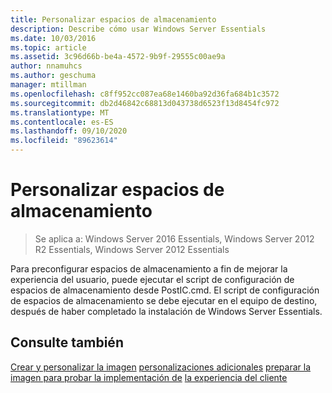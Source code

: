```yaml
---
title: Personalizar espacios de almacenamiento
description: Describe cómo usar Windows Server Essentials
ms.date: 10/03/2016
ms.topic: article
ms.assetid: 3c96d66b-be4a-4572-9b9f-29555c00ae9a
author: nnamuhcs
ms.author: geschuma
manager: mtillman
ms.openlocfilehash: c8ff952cc087ea68e1460ba92d36fa684b1c3572
ms.sourcegitcommit: db2d46842c68813d043738d6523f13d8454fc972
ms.translationtype: MT
ms.contentlocale: es-ES
ms.lasthandoff: 09/10/2020
ms.locfileid: "89623614"
---
```

# <a name="customize-storage-spaces"></a>Personalizar espacios de almacenamiento

>Se aplica a: Windows Server 2016 Essentials, Windows Server 2012 R2 Essentials, Windows Server 2012 Essentials

Para preconfigurar espacios de almacenamiento a fin de mejorar la experiencia del usuario, puede ejecutar el script de configuración de espacios de almacenamiento desde PostIC.cmd. El script de configuración de espacios de almacenamiento se debe ejecutar en el equipo de destino, después de haber completado la instalación de Windows Server Essentials.

## <a name="see-also"></a>Consulte también

 [Crear y personalizar la imagen](Creating-and-Customizing-the-Image.md) [personalizaciones adicionales](Additional-Customizations.md) [preparar la imagen para probar la implementación de](Preparing-the-Image-for-Deployment.md) [la experiencia del cliente](Testing-the-Customer-Experience.md)

